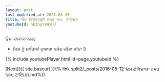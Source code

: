 ```yaml
---
layout: post
last_modified_at: 2021-03-30
title: ਓਮ ਵਿਸ਼ਵਧਰੁਸੇ ਨਮਹ ੧੦੮ ਟਾਇਮਸ
youtubeId: nE3oyi9HjUU
---
```

 
 
 ਓਮ ਕਾਮਾਯਾ ਨਮਹ  
 
 -  ਜਿਸ ਨੂੰ ਸਾਰਿਆਂ ਦੁਆਰਾ ਪਸੰਦ ਕੀਤਾ ਜਾਂਦਾ ਹੈ 
 
  
 
  
 
 
 
 
 
 


{% include youtubePlayer.html id=page.youtubeId %}
 
[Next]({{ site.baseurl }}{% link  split2/_posts/2016-05-12-ਓਮ ਗੋਵਿੰਦਾਯਾ ਨਮਹ ੧੦੮ ਟਾਇਮਸ.md%})
 
